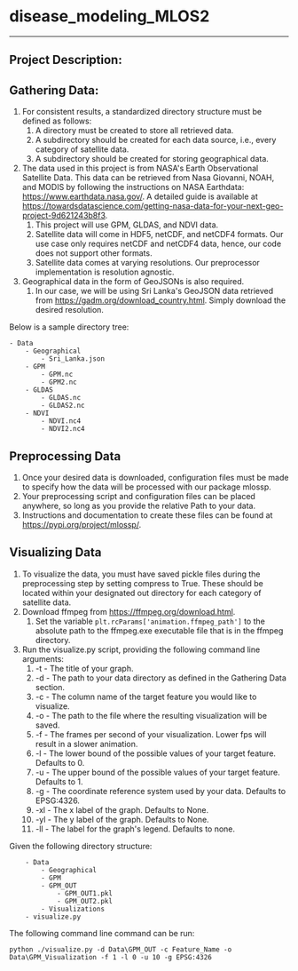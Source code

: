 # disease_modeling_MLOS2
------------------------------------------------------------------------------------------------------------------------------
## Project Description:

## Gathering Data:
1. For consistent results, a standardized directory structure must be defined as follows:
   1. A directory must be created to store all retrieved data.
   2. A subdirectory should be created for each data source, i.e., every category of satellite data.
   3. A subdirectory should be created for storing geographical data. 
2. The data used in this project is from NASA's Earth Observational Satellite Data. This data can be retrieved from Nasa Giovanni, NOAH, and MODIS by following the instructions on NASA Earthdata: https://www.earthdata.nasa.gov/. A detailed guide is available at https://towardsdatascience.com/getting-nasa-data-for-your-next-geo-project-9d621243b8f3.
   1. This project will use GPM, GLDAS, and NDVI data.
   2. Satellite data will come in HDF5, netCDF, and netCDF4 formats. Our use case only requires netCDF and netCDF4 data, hence, our code does not support other formats.
   3. Satellite data comes at varying resolutions. Our preprocessor implementation is resolution agnostic.
3. Geographical data in the form of GeoJSONs is also required.
   1. In our case, we will be using Sri Lanka's GeoJSON data retrieved from https://gadm.org/download_country.html. Simply download the desired resolution.

Below is a sample directory tree:
```text
- Data
    - Geographical
        - Sri_Lanka.json
    - GPM
        - GPM.nc
        - GPM2.nc
    - GLDAS
        - GLDAS.nc
        - GLDAS2.nc
    - NDVI
        - NDVI.nc4
        - NDVI2.nc4
```

## Preprocessing Data
1. Once your desired data is downloaded, configuration files must be made to specify how the data will be processed with our package mlossp.
2. Your preprocessing script and configuration files can be placed anywhere, so long as you provide the relative Path to your data.
3. Instructions and documentation to create these files can be found at https://pypi.org/project/mlossp/.

## Visualizing Data
1. To visualize the data, you must have saved pickle files during the preprocessing step by setting compress to True. These should be located within your designated out directory for each category of satellite data.
2. Download ffmpeg from https://ffmpeg.org/download.html.
   1. Set the variable ```plt.rcParams['animation.ffmpeg_path']``` to the absolute path to the ffmpeg.exe executable file that is in the ffmpeg directory.
3. Run the visualize.py script, providing the following command line arguments:
   1. -t - The title of your graph.
   2. -d - The path to your data directory as defined in the Gathering Data section.
   3. -c - The column name of the target feature you would like to visualize.
   4. -o - The path to the file where the resulting visualization will be saved.
   5. -f - The frames per second of your visualization. Lower fps will result in a slower animation.
   6. -l - The lower bound of the possible values of your target feature. Defaults to 0.
   7. -u - The upper bound of the possible values of your target feature. Defaults to 1.
   8. -g - The coordinate reference system used by your data. Defaults to EPSG:4326.
   9. -xl - The x label of the graph. Defaults to None.
   10. -yl - The y label of the graph. Defaults to None.
   11. -ll - The label for the graph's legend. Defaults to none.
   

Given the following directory structure:
```text
    - Data
        - Geographical
        - GPM
        - GPM_OUT
            - GPM_OUT1.pkl
            - GPM_OUT2.pkl
        - Visualizations
    - visualize.py
```

The following command line command can be run:
```text
python ./visualize.py -d Data\GPM_OUT -c Feature_Name -o Data\GPM_Visualization -f 1 -l 0 -u 10 -g EPSG:4326
```